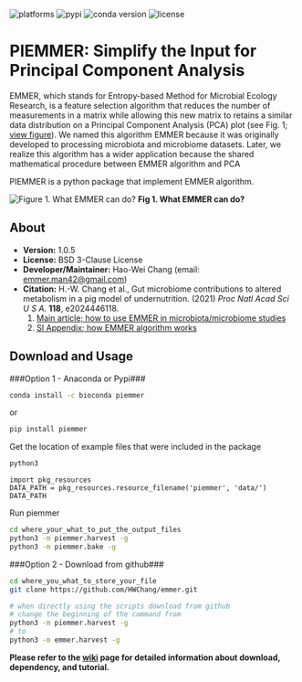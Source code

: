 ![platforms](https://anaconda.org/bioconda/piemmer/badges/platforms.svg)
![pypi](https://img.shields.io/pypi/v/piemmer?style=flat-square)
![conda version](https://anaconda.org/bioconda/piemmer/badges/version.svg)
![license](https://anaconda.org/bioconda/piemmer/badges/license.svg)

# PIEMMER: Simplify the Input for Principal Component Analysis

EMMER, which stands for Entropy-based Method for Microbial Ecology Research, is a feature selection algorithm that reduces the number of measurements in a matrix while allowing this new matrix to retains a similar data distribution on a Principal Component Analysis (PCA) plot (see Fig. 1; [view figure](https://drive.google.com/file/d/1m2O658NZMInmYYlyI9AdUuz2hbg14U6X/view?usp=sharing)). We named this algorithm EMMER because it was originally developed to processing microbiota and microbiome datasets. Later, we realize this algorithm has a wider application because the shared mathematical procedure between EMMER algorithm and PCA

PIEMMER is a python package that implement EMMER algorithm.

![Figure 1. What EMMER can do?](https://drive.google.com/uc?id=1m2O658NZMInmYYlyI9AdUuz2hbg14U6X)
**Fig 1. What EMMER can do?**

## About
- **Version:** 1.0.5
- **License:** BSD 3-Clause License
- **Developer/Maintainer:** Hao-Wei Chang (email: emmer.man42@gmail.com)
- **Citation:** H.-W. Chang et al., Gut microbiome contributions to altered metabolism in a pig model of undernutrition. (2021) _Proc Natl Acad Sci U S A._ **118**, e2024446118.
  1. [Main article; how to use EMMER in microbiota/microbiome studies](https://www.pnas.org/content/118/21/e2024446118)
  2. [SI Appendix; how EMMER algorithm works](https://www.pnas.org/content/pnas/suppl/2021/05/14/2024446118.DCSupplemental/pnas.2024446118.sapp.pdf)


## Download and Usage
###Option 1 - Anaconda or Pypi###
```bash
conda install -c bioconda piemmer
```
or
```bash
pip install piemmer
```

Get the location of example files that were included in the package
```bash
python3
```
```python3
import pkg_resources
DATA_PATH = pkg_resources.resource_filename('piemmer', 'data/')
DATA_PATH
```

Run piemmer
```bash
cd where_your_what_to_put_the_output_files
python3 -m piemmer.harvest -g
python3 -m piemmer.bake -g
```

###Option 2 - Download from github###
```bash
cd where_you_what_to_store_your_file
git clone https://github.com/HWChang/emmer.git

# when directly using the scripts download from github
# change the beginning of the command from
python3 -m piemmer.harvest -g
# to
python3 -m emmer.harvest -g
```


**Please refer to the [wiki](https://github.com/HWChang/emmer/wiki) page for detailed information about download, dependency, and tutorial.**
